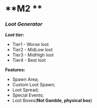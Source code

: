 # **M2 ** 
### ***Loot Generator***

***Loot tier:***

* Tier1 - Worse loot
* Tier2 - MidLow loot
* Tier3 - MidHigh loot 
* Tier4 - Best loot

**Features:**

* Spawn Area;
* Custom Loot Spawn;
* Loot Spread;
* Special Events;
* Loot Boxes(**Not Gamble, physical box**)
